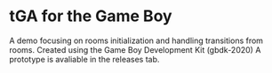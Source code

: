 # tGA for the Game Boy
A demo focusing on rooms initialization and handling transitions from rooms.
Created using the Game Boy Development Kit (gbdk-2020) A prototype is avaliable in the releases tab.
